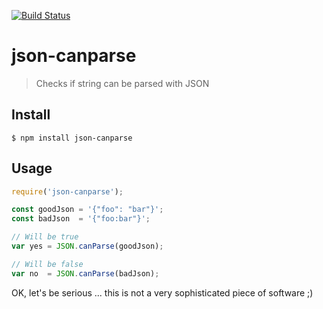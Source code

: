 [![Build Status](https://travis-ci.org/pcvolkmer/json-canparse.svg?branch=master)](https://travis-ci.org/pcvolkmer/json-canparse)

# json-canparse

> Checks if string can be parsed with JSON

## Install

```
$ npm install json-canparse
```

## Usage

```js
require('json-canparse');

const goodJson = '{"foo": "bar"}';
const badJson  = '{"foo:bar"}';

// Will be true
var yes = JSON.canParse(goodJson);

// Will be false
var no  = JSON.canParse(badJson);

```

OK, let's be serious ... this is not a very sophisticated piece of software ;)
